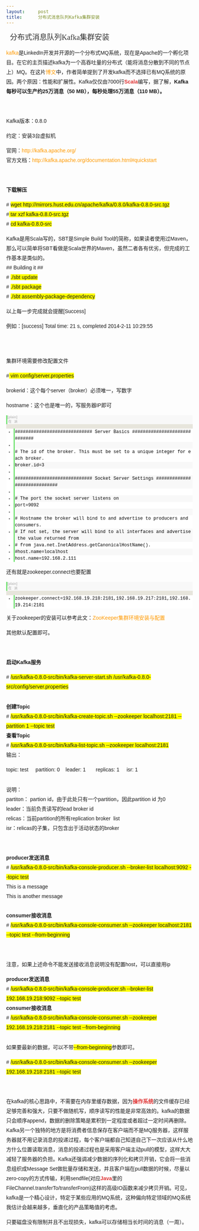 ```yaml
---
layout:     post
title:      分布式消息队列Kafka集群安装
---
```

<div id="article_content" class="article_content clearfix csdn-tracking-statistics" data-pid="blog" data-mod="popu_307" data-dsm="post">
								            <link rel="stylesheet" href="https://csdnimg.cn/release/phoenix/template/css/ck_htmledit_views-f76675cdea.css">
						<div class="htmledit_views" id="content_views">
                
<span style="color:rgb(90,90,90);font-family:'microsoft yahei';font-size:17px;line-height:28.05px;"></span>
<div class="article_title" style="font-size:20px;line-height:30px;font-family:'Microsoft YaHei';">
 
<h1 style="display:inline;font-weight:normal;font-size:20px;vertical-align:middle;">
<span class="link_title"><a href="http://blog.csdn.net/21aspnet/article/details/19325373" rel="nofollow" style="color:rgb(51,51,51);text-decoration:none;">分布式消息队列Kafka集群安装</a></span></h1>
</div>
<div id="article_content" class="article_content" style="font-size:14px;line-height:26px;font-family:Arial;">
<p>
<a href="http://incubator.apache.org/kafka/" rel="nofollow" style="color:rgb(255,153,0);text-decoration:none;">kafka</a>是LinkedIn开发并开源的一个分布式MQ系统，现在是Apache的一个孵化项目。在它的主页描述kafka为一个高吞吐量的分布式（能将消息分散到不同的节点上）MQ。在这片<a href="http://blog.linkedin.com/2011/01/11/open-source-linkedin-kafka/" rel="nofollow" style="color:rgb(255,153,0);text-decoration:none;">博文</a>中，作者简单提到了开发kafka而不选择已有MQ系统的原因。两个原因：性能和扩展性。Kafka仅仅由7000行<a href="http://lib.csdn.net/base/scala" rel="nofollow" class="replace_word" title="Scala知识库" style="color:rgb(223,52,52);text-decoration:none;font-weight:bold;">Scala</a>编写，据了解，<strong>Kafka每秒可以生产约25万消息（50
 MB），每秒处理55万消息（110 MB）。</strong></p>
<p>
<br></p>
<p>
Kafka版本：0.8.0<br></p>
<p>
约定：安装3台虚拟机</p>
<p>
官网：<a href="http://kafka.apache.org/" rel="nofollow" style="color:rgb(255,153,0);text-decoration:none;">http://kafka.apache.org/</a><br>
官方文档：<a href="http://kafka.apache.org/documentation.html#quickstart" rel="nofollow" style="color:rgb(255,153,0);text-decoration:none;">http://kafka.apache.org/documentation.html#quickstart</a></p>
<p>
<strong><br></strong></p>
<p>
<strong>下载解压</strong></p>
<p>
# <span style="background-color:rgb(255,255,0);">wget http://mirrors.hust.edu.cn/apache/kafka/0.8.0/kafka-0.8.0-src.tgz</span><br>
#<span style="background-color:rgb(255,255,0);"> tar xzf kafka-0.8.0-src.tgz</span><br>
# <span style="background-color:rgb(255,255,0);">cd kafka-0.8.0-src</span></p>
<p>
Kafka是用Scala写的，SBT是Simple Build Tool的简称，如果读者使用过Maven，那么可以简单将SBT看做是Scala世界的Maven，虽然二者各有优劣，但完成的工作基本是类似的。<br>
## Building it ##<br>
# <span style="background-color:rgb(255,255,0);">./sbt update</span><br>
# <span style="background-color:rgb(255,255,0);">./sbt package</span><br>
# <span style="background-color:rgb(255,255,0);">./sbt assembly-package-dependency</span></p>
<p>
以上每一步完成就会提醒[Success]</p>
<p>
例如：[success] Total time: 21 s, completed 2014-2-11 10:29:55<br></p>
<p>
<img alt="" src="https://img-blog.csdn.net/20140211103712781?watermark/2/text/aHR0cDovL2Jsb2cuY3Nkbi5uZXQvdW5peDIx/font/5a6L5L2T/fontsize/400/fill/I0JBQkFCMA==/dissolve/70/gravity/SouthEast" style="border:none;"></p>
<p>
<br></p>
<p>
集群环境需要修改配置文件</p>
<p>
#<span style="background-color:rgb(255,255,0);"> vim config/server.properties</span></p>
<p>
brokerid：这个每个server（broker）必须唯一，写数字</p>
<p>
hostname：这个也是唯一的，写服务器IP即可</p>
<p>
</p>
<div class="dp-highlighter bg_plain" style="font-family:Consolas, 'Courier New', Courier, mono, serif;font-size:12px;background-color:rgb(231,229,220);">
<div class="bar">
<div class="tools" style="font-size:9px;line-height:normal;font-family:Verdana, Geneva, Arial, Helvetica, sans-serif;color:#C0C0C0;border-left-width:3px;border-left-style:solid;border-left-color:rgb(108,226,108);background-color:rgb(248,248,248);">
<strong>[plain]</strong> <a href="http://blog.csdn.net/21aspnet/article/details/19325373#" rel="nofollow" class="ViewSource" title="view plain" style="color:rgb(160,160,160);text-decoration:none;border:none;font-size:9px;display:inline-block;width:16px;text-indent:-2000px;background-color:inherit;">view
 plain</a><span> <a href="http://blog.csdn.net/21aspnet/article/details/19325373#" rel="nofollow" class="CopyToClipboard" title="copy" style="color:rgb(160,160,160);text-decoration:none;border:none;font-size:9px;display:inline-block;width:16px;text-indent:-2000px;background-color:inherit;">copy</a></span>
<div style="width:18px;z-index:99;">
</div>
<span> </span><span class="tracking-ad"><a href="https://code.csdn.net/snippets/183474" rel="nofollow" title="在CODE上查看代码片" style="color:rgb(160,160,160);text-decoration:none;border:none;font-size:9px;display:inline-block;width:16px;background-color:inherit;"><img src="https://code.csdn.net/assets/CODE_ico.png" width="12" height="12" alt="在CODE上查看代码片" style="border:none;"></a></span><span class="tracking-ad"><a href="https://code.csdn.net/snippets/183474/fork" rel="nofollow" title="派生到我的代码片" style="color:rgb(160,160,160);text-decoration:none;border:none;font-size:9px;display:inline-block;width:16px;background-color:inherit;"><img src="https://code.csdn.net/assets/ico_fork.svg" width="12" height="12" alt="派生到我的代码片" style="border:none;"></a></span></div>
</div>
<ol start="1" style="border:none;color:rgb(92,92,92);background-color:rgb(255,255,255);"><li class="alt" style="border-left-width:3px;border-style:none none none solid;border-left-color:rgb(108,226,108);list-style:outside;color:inherit;line-height:18px;">
<span style="border:none;color:#000000;background-color:inherit;"><span style="border:none;background-color:inherit;">############################# Server Basics #############################  </span></span></li><li style="border-left-width:3px;border-style:none none none solid;border-left-color:rgb(108,226,108);list-style:outside;line-height:18px;background-color:rgb(248,248,248);">
<span style="border:none;color:#000000;background-color:inherit;">  </span></li><li class="alt" style="border-left-width:3px;border-style:none none none solid;border-left-color:rgb(108,226,108);list-style:outside;color:inherit;line-height:18px;">
<span style="border:none;color:#000000;background-color:inherit;"># The id of the broker. This must be set to a unique integer for each broker.  </span></li><li style="border-left-width:3px;border-style:none none none solid;border-left-color:rgb(108,226,108);list-style:outside;line-height:18px;background-color:rgb(248,248,248);">
<span style="border:none;color:#000000;background-color:inherit;">broker.id=3  </span></li><li class="alt" style="border-left-width:3px;border-style:none none none solid;border-left-color:rgb(108,226,108);list-style:outside;color:inherit;line-height:18px;">
<span style="border:none;color:#000000;background-color:inherit;">  </span></li><li style="border-left-width:3px;border-style:none none none solid;border-left-color:rgb(108,226,108);list-style:outside;line-height:18px;background-color:rgb(248,248,248);">
<span style="border:none;color:#000000;background-color:inherit;">############################# Socket Server Settings #############################  </span></li><li class="alt" style="border-left-width:3px;border-style:none none none solid;border-left-color:rgb(108,226,108);list-style:outside;color:inherit;line-height:18px;">
<span style="border:none;color:#000000;background-color:inherit;">  </span></li><li style="border-left-width:3px;border-style:none none none solid;border-left-color:rgb(108,226,108);list-style:outside;line-height:18px;background-color:rgb(248,248,248);">
<span style="border:none;color:#000000;background-color:inherit;"># The port the socket server listens on  </span></li><li class="alt" style="border-left-width:3px;border-style:none none none solid;border-left-color:rgb(108,226,108);list-style:outside;color:inherit;line-height:18px;">
<span style="border:none;color:#000000;background-color:inherit;">port=9092  </span></li><li style="border-left-width:3px;border-style:none none none solid;border-left-color:rgb(108,226,108);list-style:outside;line-height:18px;background-color:rgb(248,248,248);">
<span style="border:none;color:#000000;background-color:inherit;">  </span></li><li class="alt" style="border-left-width:3px;border-style:none none none solid;border-left-color:rgb(108,226,108);list-style:outside;color:inherit;line-height:18px;">
<span style="border:none;color:#000000;background-color:inherit;"># Hostname the broker will bind to and advertise to producers and consumers.  </span></li><li style="border-left-width:3px;border-style:none none none solid;border-left-color:rgb(108,226,108);list-style:outside;line-height:18px;background-color:rgb(248,248,248);">
<span style="border:none;color:#000000;background-color:inherit;"># If not set, the server will bind to all interfaces and advertise the value returned from  </span></li><li class="alt" style="border-left-width:3px;border-style:none none none solid;border-left-color:rgb(108,226,108);list-style:outside;color:inherit;line-height:18px;">
<span style="border:none;color:#000000;background-color:inherit;"># from java.net.InetAddress.getCanonicalHostName().  </span></li><li style="border-left-width:3px;border-style:none none none solid;border-left-color:rgb(108,226,108);list-style:outside;line-height:18px;background-color:rgb(248,248,248);">
<span style="border:none;color:#000000;background-color:inherit;">#host.name=localhost  </span></li><li class="alt" style="border-left-width:3px;border-style:none none none solid;border-left-color:rgb(108,226,108);list-style:outside;color:inherit;line-height:18px;">
<span style="border:none;color:#000000;background-color:inherit;">host.name=192.168.2.111  </span></li></ol></div>
<p>
还有就是zookeeper.connect也要配置</p>
<p>
</p>
<div class="dp-highlighter bg_plain" style="font-family:Consolas, 'Courier New', Courier, mono, serif;font-size:12px;background-color:rgb(231,229,220);">
<div class="bar">
<div class="tools" style="font-size:9px;line-height:normal;font-family:Verdana, Geneva, Arial, Helvetica, sans-serif;color:#C0C0C0;border-left-width:3px;border-left-style:solid;border-left-color:rgb(108,226,108);background-color:rgb(248,248,248);">
<strong>[plain]</strong> <a href="http://blog.csdn.net/21aspnet/article/details/19325373#" rel="nofollow" class="ViewSource" title="view plain" style="color:rgb(160,160,160);text-decoration:none;border:none;font-size:9px;display:inline-block;width:16px;text-indent:-2000px;background-color:inherit;">view
 plain</a><span> <a href="http://blog.csdn.net/21aspnet/article/details/19325373#" rel="nofollow" class="CopyToClipboard" title="copy" style="color:rgb(160,160,160);text-decoration:none;border:none;font-size:9px;display:inline-block;width:16px;text-indent:-2000px;background-color:inherit;">copy</a></span>
<div style="width:18px;z-index:99;">
</div>
<span> </span><span class="tracking-ad"><a href="https://code.csdn.net/snippets/183474" rel="nofollow" title="在CODE上查看代码片" style="color:rgb(160,160,160);text-decoration:none;border:none;font-size:9px;display:inline-block;width:16px;background-color:inherit;"><img src="https://code.csdn.net/assets/CODE_ico.png" width="12" height="12" alt="在CODE上查看代码片" style="border:none;"></a></span><span class="tracking-ad"><a href="https://code.csdn.net/snippets/183474/fork" rel="nofollow" title="派生到我的代码片" style="color:rgb(160,160,160);text-decoration:none;border:none;font-size:9px;display:inline-block;width:16px;background-color:inherit;"><img src="https://code.csdn.net/assets/ico_fork.svg" width="12" height="12" alt="派生到我的代码片" style="border:none;"></a></span></div>
</div>
<ol start="1" style="border:none;color:rgb(92,92,92);background-color:rgb(255,255,255);"><li class="alt" style="border-left-width:3px;border-style:none none none solid;border-left-color:rgb(108,226,108);list-style:outside;color:inherit;line-height:18px;">
<span style="border:none;color:#000000;background-color:inherit;"><span style="border:none;background-color:inherit;">zookeeper.connect=192.168.19.218:2181,192.168.19.217:2181,192.168.19.214:2181  </span></span></li></ol></div>
关于zookeeper的安装可以参考此文：<a href="http://blog.csdn.net/unix21/article/details/18990123" rel="nofollow" style="color:rgb(255,153,0);text-decoration:none;">ZooKeeper集群环境安装与配置</a><br><p>
</p>
其他默认配置即可。
<p>
</p>
<p>
<br></p>
<p>
<strong>启动Kafka服务</strong></p>
<p>
# <span style="background-color:rgb(255,255,0);">/usr/kafka-0.8.0-src/bin/kafka-server-start.sh /usr/kafka-0.8.0-src/config/server.properties</span></p>
<p>
<strong><img alt="" src="https://img-blog.csdn.net/20140211123300078?watermark/2/text/aHR0cDovL2Jsb2cuY3Nkbi5uZXQvdW5peDIx/font/5a6L5L2T/fontsize/400/fill/I0JBQkFCMA==/dissolve/70/gravity/SouthEast" style="border:none;"></strong></p>
<p>
<strong>创建Topic</strong><br>
# <span style="background-color:rgb(255,255,0);">/usr/kafka-0.8.0-src/bin/kafka-create-topic.sh --zookeeper localhost:2181 --partition 1 --topic test</span><br><strong>查看Topic</strong><br>
# <span style="background-color:rgb(255,255,0);">/usr/kafka-0.8.0-src/bin/kafka-list-topic.sh --zookeeper localhost:2181</span><br>
输出：</p>
<p>
topic: test     partition: 0    leader: 1       replicas: 1     isr: 1<br></p>
<p>
<img alt="" src="https://img-blog.csdn.net/20140211123546265?watermark/2/text/aHR0cDovL2Jsb2cuY3Nkbi5uZXQvdW5peDIx/font/5a6L5L2T/fontsize/400/fill/I0JBQkFCMA==/dissolve/70/gravity/SouthEast" style="border:none;"></p>
<p>
说明：<br>
partiton： partion id，由于此处只有一个partition，因此partition id 为0<br>
leader：当前负责读写的lead broker id<br>
relicas：当前partition的所有replication broker  list<br>
isr：relicas的子集，只包含出于活动状态的broker</p>
<p>
<br></p>
<p>
<strong>producer发送消息</strong><br>
# <span style="background-color:rgb(255,255,0);">/usr/kafka-0.8.0-src/bin/kafka-console-producer.sh --broker-list localhost:9092 --topic test</span><br>
This is a message<br>
This is another message<br><br><strong>consumer接收消息</strong><br>
# <span style="background-color:rgb(255,255,0);">/usr/kafka-0.8.0-src/bin/kafka-console-consumer.sh --zookeeper localhost:2181 --topic test --from-beginning</span></p>
<p>
<br></p>
<p>
注意，如果上述命令不能发送接收消息说明没有配置host，可以直接用ip</p>
<p>
</p>
<p>
<strong>producer发送消息</strong><br>
# <span style="background-color:rgb(255,255,0);">/usr/kafka-0.8.0-src/bin/kafka-console-producer.sh --broker-list 192.168.19.218:9092 --topic test</span><br><img alt="" src="https://img-blog.csdn.net/20140211142709515?watermark/2/text/aHR0cDovL2Jsb2cuY3Nkbi5uZXQvdW5peDIx/font/5a6L5L2T/fontsize/400/fill/I0JBQkFCMA==/dissolve/70/gravity/SouthEast" style="border:none;"><br><strong>consumer接收消息</strong><br>
# <span style="background-color:rgb(255,255,0);">/usr/kafka-0.8.0-src/bin/kafka-console-consumer.sh --zookeeper 192.168.19.218:2181 --topic test --from-beginning</span></p>
<p>
<img alt="" src="https://img-blog.csdn.net/20140211142721796?watermark/2/text/aHR0cDovL2Jsb2cuY3Nkbi5uZXQvdW5peDIx/font/5a6L5L2T/fontsize/400/fill/I0JBQkFCMA==/dissolve/70/gravity/SouthEast" style="border:none;"></p>
<p>
如果要最新的数据，可以不带<span style="background-color:rgb(255,255,0);">--from-beginning</span>参数即可。</p>
<p>
# <span style="background-color:rgb(255,255,0);">/usr/kafka-0.8.0-src/bin/kafka-console-consumer.sh --zookeeper 192.168.19.218:2181 --topic test</span></p>
<p>
<br></p>
<p>
在kafka的核心思路中，不需要在内存里缓存数据，因为<a href="http://lib.csdn.net/base/operatingsystem" rel="nofollow" class="replace_word" title="操作系统知识库" style="color:rgb(223,52,52);text-decoration:none;font-weight:bold;">操作系统</a>的文件缓存已经足够完善和强大，只要不做随机写，顺序读写的性能是非常高效的。kafka的数据只会顺序append，数据的删除策略是累积到一定程度或者超过一定时间再删除。Kafka另一个独特的地方是将消费者信息保存在客户端而不是MQ服务器，这样服务器就不用记录消息的投递过程，每个客户端都自己知道自己下一次应该从什么地方什么位置读取消息，消息的投递过程也是采用客户端主动pull的模型，这样大大减轻了服务器的负担。Kafka还强调减少数据的序列化和拷贝开销，它会将一些消息组织成Message
 Set做批量存储和发送，并且客户端在pull数据的时候，尽量以zero-copy的方式传输，利用sendfile(对应<a href="http://lib.csdn.net/base/javaee" rel="nofollow" class="replace_word" title="Java EE知识库" style="color:rgb(223,52,52);text-decoration:none;font-weight:bold;">Java</a>里的FileChannel.transferTo/transferFrom)这样的高级IO函数来减少拷贝开销。可见，kafka是一个精心设计，特定于某些应用的MQ系统，这种偏向特定领域的MQ系统我估计会越来越多，垂直化的产品策略值的考虑。<br></p>
<p>
只要磁盘没有限制并且不出现损失，kafka可以存储相当长时间的消息（一周）。</p>
</div>
            </div>
                </div>
